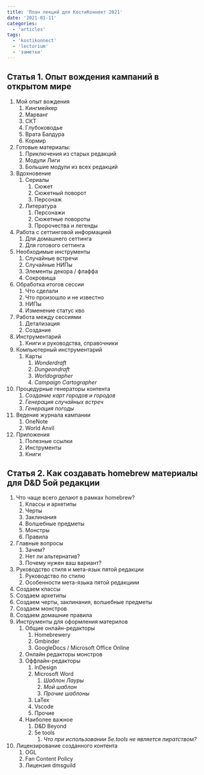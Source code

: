 ```yaml
---
title: 'План лекций для КостиКоннект 2021'
date: '2021-01-11'
categories:
  - 'articles'
tags:
  - 'kostikonnect'
  - 'lectorium'
  - 'заметки'
---
```


## Статья 1. Опыт вождения кампаний в открытом мире

1. Мой опыт вождения
   1. Кингмейкер
   2. Марванг
   3. СКТ
   4. Глубоководье
   5. Врата Балдура
   6. Кормир
2. Готовые материалы:
   1. Приключения из старых редакций
   2. Модули Лиги
   3. Большие модули из всех редакций
3. Вдохновение
   1. Сериалы
      1. Сюжет
      2. Сюжетный поворот
      3. Персонаж
   2. Литература
      1. Персонажи
      2. Сюжетные повороты
      3. Пророчества и легенды
4. Работа с сеттинговой информацией
   1. Для домашнего сеттинга
   2. Для готового сеттинга
5. Необходимые инструменты
   1. Случайные встречи
   2. Случайные НИПы
   3. Элементы декора / флаффа
   4. Сокровища
6. Обработка итогов сессии
   1. Что сделали
   2. Что произошло и не известно
   3. НИПы
   4. Изменение статус кво
7. Работа между сессиями
   1. Детализация
   2. Создание
8. Инструментарий
   1. Книги и руководства, справочники
9. Компьютерный инструментарий
   1. Карты
      1. _Wonderdraft_
      2. _Dungeondraft_
      3. _Worldographer_
      4. _Campaign Cartographer_
10. Процедурные генераторы контента
    1. _Создание карт городов и городов_
    2. _Генерация случайных встреч_
    3. _Генерация погоды_
11. Ведение журнала кампании
    1. OneNote
    2. World Anvil
12. Приложения
    1. Полезные ссылки
    2. Инструменты
    3. Книги

## Статья 2. Как создавать homebrew материалы для D&D 5ой редакции

1. Что чаще всего делают в рамках homebrew?
   1. Классы и архетипы
   2. Черты
   3. Заклинания
   4. Волшебные предметы
   5. Монстры
   6. Правила
2. Главные вопросы
   1. Зачем?
   2. Нет ли альтернатив?
   3. Почему нужен ваш вариант?
3. Руководство стиля и мета-язык пятой редакции
   1. Руководство по стилю
   2. Особенности мета-языка пятой редакциии
4. Создаем классы
5. Создаем архетипы
6. Создаем черты, заклинания, волшебные предметы
7. Создаем монстров
8. Создаем домашние правила
9. Инструменты для оформления материлов
   1. Общие онлайн-редакторы
      1. Homebrewery
      2. Gmbinder
      3. GoogleDocs / Microsoft Office Online
   2. Онлайн редакторы монстров
   3. Оффлайн-редакторы
      1. InDesign
      2. Microsoft Word
         1. _Шаблон Лауры_
         2. _Мой шаблон_
         3. _Прочие шаблоны_
      3. LaTex
      4. Vscode
      5. Прочие
   4. Наиболее важное
      1. D&D Beyond
      2. 5e tools
         1. _Что при использовании 5e.tools не является пиратством?_
10. Лицензирование созданного контента
    1. OGL
    2. Fan Content Policy
    3. Лицензия dmsguild
